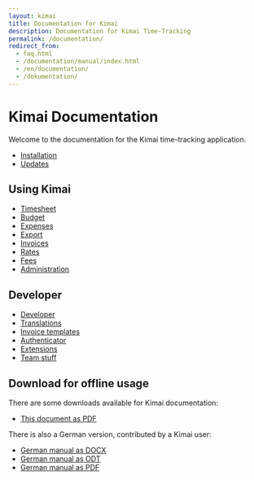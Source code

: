 ```yaml
---
layout: kimai
title: Documentation for Kimai
description: Documentation for Kimai Time-Tracking
permalink: /documentation/
redirect_from:
  - faq.html
  - /documentation/manual/index.html
  - /en/documentation/
  - /dokumentation/
---
```


# Kimai Documentation

Welcome to the documentation for the Kimai time-tracking application.

* [Installation](installation/)
* [Updates](updates/)

## Using Kimai

* [Timesheet](timesheet/)
* [Budget](budget/)
* [Expenses](expenses/)
* [Export](export/)
* [Invoices](invoices/)
* [Rates](rates/)
* [Fees](fees/)
* [Administration](administration/)

## Developer

* [Developer](developer/)
* [Translations](translations/)
* [Invoice templates](invoice-templates/)
* [Authenticator](authenticator/)
* [Extensions](extensions/)
* [Team stuff](team/)

## Download for offline usage

There are some downloads available for Kimai documentation:

* [This document as PDF](https://github.com/kimai/manuals/raw/master/documentation.pdf)

There is also a German version, contributed by a  Kimai user:

* [German manual as DOCX](https://github.com/kimai/manuals/blob/master/Kimai%20Zeiterfassung%20Benutzerhandbuch.docx?raw=true)
* [German manual as ODT](https://github.com/kimai/manuals/blob/master/Kimai%20Zeiterfassung%20Benutzerhandbuch.odt?raw=true)
* [German manual as PDF](https://github.com/kimai/manuals/blob/master/Kimai%20Zeiterfassung%20Benutzerhandbuch_deutsch_final.pdf?raw=true)
